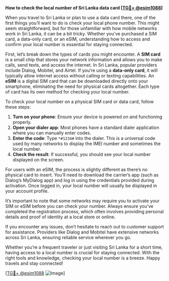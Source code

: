 **How to check the local number of Sri Lanka data card [[TG💪+ @esim1088](https://t.me/s/esim1088)]**

When you travel to Sri Lanka or plan to use a data card there, one of the first things you’ll want to do is check your local phone number. This might seem straightforward, but for those unfamiliar with how mobile networks work in Sri Lanka, it can be a bit tricky. Whether you’ve purchased a SIM card, a data-only card, or an eSIM, understanding how to access and confirm your local number is essential for staying connected.

First, let’s break down the types of cards you might encounter. A **SIM card** is a small chip that stores your network information and allows you to make calls, send texts, and access the internet. In Sri Lanka, popular providers include Dialog, Mobitel, and Airtel. If you’re using a **data-only card**, it will typically allow internet access without calling or texting capabilities. An **eSIM** is a digital SIM card that can be downloaded directly onto your smartphone, eliminating the need for physical cards altogether. Each type of card has its own method for checking your local number.

To check your local number on a physical SIM card or data card, follow these steps:

1. **Turn on your phone**: Ensure your device is powered on and functioning properly.
2. **Open your dialer app**: Most phones have a standard dialer application where you can manually enter codes.
3. **Enter the code**: Type `*#1234#` into the dialer. This is a universal code used by many networks to display the IMEI number and sometimes the local number.
4. **Check the result**: If successful, you should see your local number displayed on the screen.

For users with an eSIM, the process is slightly different as there’s no physical card to insert. You’ll need to download the carrier’s app (such as Dialog’s MyDialog app) and log in using the credentials provided during activation. Once logged in, your local number will usually be displayed in your account profile.

It’s important to note that some networks may require you to activate your SIM or eSIM before you can check your number. Always ensure you’ve completed the registration process, which often involves providing personal details and proof of identity at a local store or online.

If you encounter any issues, don’t hesitate to reach out to customer support for assistance. Providers like Dialog and Mobitel have extensive networks across Sri Lanka, ensuring reliable service wherever you go.

Whether you’re a frequent traveler or just visiting Sri Lanka for a short time, having access to a local number is crucial for staying connected. With the right tools and knowledge, checking your local number is a breeze. Happy travels and stay connected!

[[TG💪+ @esim1088](https://t.me/s/esim1088) ![Image](https://i.postimg.cc/Y0z9fWf4/image.png)]